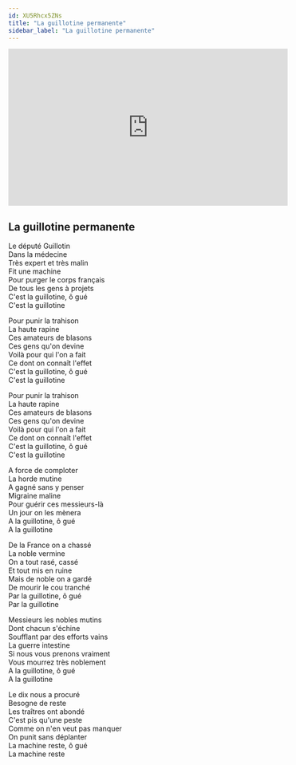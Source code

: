 ```yaml
---
id: XU5Rhcx5ZNs
title: "La guillotine permanente"
sidebar_label: "La guillotine permanente"
---
```


<div class="video-float-container">
  <iframe
    width="560"
    height="315"
    src="https://www.youtube.com/embed/XU5Rhcx5ZNs"
    title="YouTube video player"
    frameborder="0"
    allow="accelerometer; autoplay; clipboard-write; encrypted-media; gyroscope; picture-in-picture; web-share"
    referrerpolicy="strict-origin-when-cross-origin"
    allowfullscreen
  ></iframe>
</div>

## La guillotine permanente

Le député Guillotin  
Dans la médecine  
Très expert et très malin  
Fit une machine  
Pour purger le corps français  
De tous les gens à projets  
C'est la guillotine, ô gué  
C'est la guillotine

Pour punir la trahison  
La haute rapine  
Ces amateurs de blasons  
Ces gens qu'on devine  
Voilà pour qui l'on a fait  
Ce dont on connaît l'effet  
C'est la guillotine, ô gué  
C'est la guillotine

Pour punir la trahison  
La haute rapine  
Ces amateurs de blasons  
Ces gens qu'on devine  
Voilà pour qui l'on a fait  
Ce dont on connaît l'effet  
C'est la guillotine, ô gué  
C'est la guillotine

A force de comploter  
La horde mutine  
A gagné sans y penser  
Migraine maline  
Pour guérir ces messieurs-là  
Un jour on les mènera  
A la guillotine, ô gué  
A la guillotine

De la France on a chassé  
La noble vermine  
On a tout rasé, cassé  
Et tout mis en ruine  
Mais de noble on a gardé  
De mourir le cou tranché  
Par la guillotine, ô gué  
Par la guillotine

Messieurs les nobles mutins  
Dont chacun s'échine  
Soufflant par des efforts vains  
La guerre intestine  
Si nous vous prenons vraiment  
Vous mourrez très noblement  
A la guillotine, ô gué  
A la guillotine

Le dix nous a procuré  
Besogne de reste  
Les traîtres ont abondé  
C'est pis qu'une peste  
Comme on n'en veut pas manquer  
On punit sans déplanter  
La machine reste, ô gué  
La machine reste
